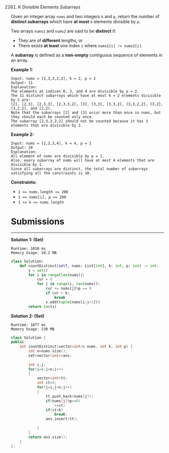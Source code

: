 2261. K Divisible Elements Subarrays

Given an integer array `nums` and two integers `k` and `p`, return the number of **distinct subarrays** which have **at most** `k` elements divisible by `p`.

Two arrays `nums1` and `nums2` are said to be **distinct** if:

* They are of **different** lengths, or
* There exists **at least** one index `i` where `nums1[i] != nums2[i]`.

A **subarray** is defined as a **non-empty** contiguous sequence of elements in an array.

 

**Example 1:**
```
Input: nums = [2,3,3,2,2], k = 2, p = 2
Output: 11
Explanation:
The elements at indices 0, 3, and 4 are divisible by p = 2.
The 11 distinct subarrays which have at most k = 2 elements divisible by 2 are:
[2], [2,3], [2,3,3], [2,3,3,2], [3], [3,3], [3,3,2], [3,3,2,2], [3,2], [3,2,2], and [2,2].
Note that the subarrays [2] and [3] occur more than once in nums, but they should each be counted only once.
The subarray [2,3,3,2,2] should not be counted because it has 3 elements that are divisible by 2.
```

**Example 2:**
```
Input: nums = [1,2,3,4], k = 4, p = 1
Output: 10
Explanation:
All element of nums are divisible by p = 1.
Also, every subarray of nums will have at most 4 elements that are divisible by 1.
Since all subarrays are distinct, the total number of subarrays satisfying all the constraints is 10.
```

**Constraints:**

* `1 <= nums.length <= 200`
* `1 <= nums[i], p <= 200`
* `1 <= k <= nums.length`

# Submissions
---
**Solution 1: (Set)**
```
Runtime: 1010 ms
Memory Usage: 28.2 MB
```
```python
class Solution:
    def countDistinct(self, nums: List[int], k: int, p: int) -> int:
        s = set()
        for i in range(len(nums)):
            cur = 0
            for j in range(i, len(nums)):
                cur += nums[j]%p == 0
                if cur > k:
                    break
                s.add(tuple(nums[i:j+1]))
        return len(s)
```

**Solution 2: (Set)**
```
Runtime: 1877 ms
Memory Usage: 230 MB
```
```c++
class Solution {
public:
    int countDistinct(vector<int>& nums, int k, int p) {
        int n=nums.size();
        set<vector<int>>ans;
        
        int i,j;
        for(i=0;i<n;i++)
        {
            vector<int>tt;
            int ct=0;
            for(j=i;j<n;j++)
            {
                tt.push_back(nums[j]);
                if(nums[j]%p==0)
                    ++ct;
                if(ct>k)
                    break;
                ans.insert(tt);
                    
            }
        }
        return ans.size();
    }
};
```
